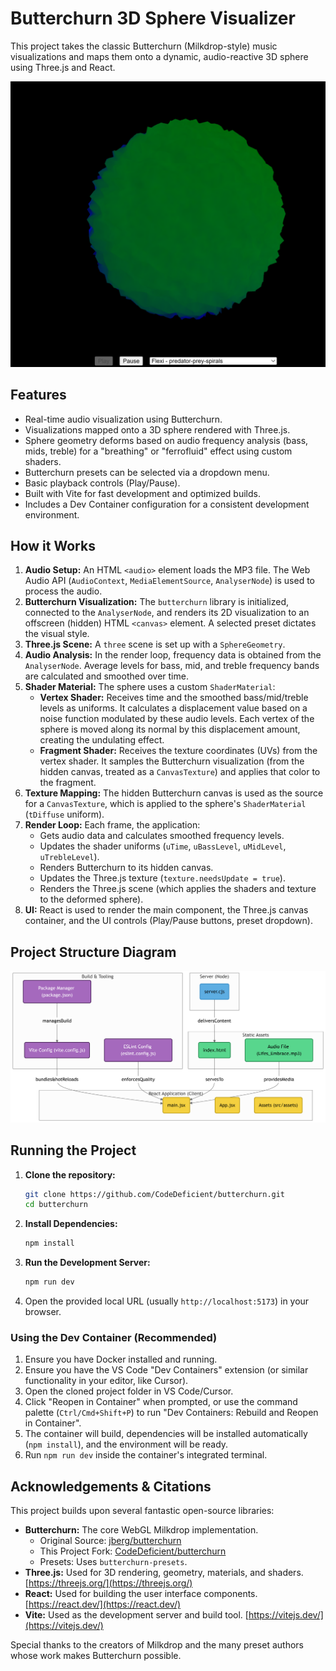 # Butterchurn 3D Sphere Visualizer

This project takes the classic Butterchurn (Milkdrop-style) music visualizations and maps them onto a dynamic, audio-reactive 3D sphere using Three.js and React.

![Screenshot of the Butterchurn 3D Sphere Visualizer](./public/screenshot.png)

## Features

*   Real-time audio visualization using Butterchurn.
*   Visualizations mapped onto a 3D sphere rendered with Three.js.
*   Sphere geometry deforms based on audio frequency analysis (bass, mids, treble) for a "breathing" or "ferrofluid" effect using custom shaders.
*   Butterchurn presets can be selected via a dropdown menu.
*   Basic playback controls (Play/Pause).
*   Built with Vite for fast development and optimized builds.
*   Includes a Dev Container configuration for a consistent development environment.

## How it Works

1.  **Audio Setup:** An HTML `<audio>` element loads the MP3 file. The Web Audio API (`AudioContext`, `MediaElementSource`, `AnalyserNode`) is used to process the audio.
2.  **Butterchurn Visualization:** The `butterchurn` library is initialized, connected to the `AnalyserNode`, and renders its 2D visualization to an offscreen (hidden) HTML `<canvas>` element. A selected preset dictates the visual style.
3.  **Three.js Scene:** A `three` scene is set up with a `SphereGeometry`.
4.  **Audio Analysis:** In the render loop, frequency data is obtained from the `AnalyserNode`. Average levels for bass, mid, and treble frequency bands are calculated and smoothed over time.
5.  **Shader Material:** The sphere uses a custom `ShaderMaterial`:
    *   **Vertex Shader:** Receives time and the smoothed bass/mid/treble levels as uniforms. It calculates a displacement value based on a noise function modulated by these audio levels. Each vertex of the sphere is moved along its normal by this displacement amount, creating the undulating effect.
    *   **Fragment Shader:** Receives the texture coordinates (UVs) from the vertex shader. It samples the Butterchurn visualization (from the hidden canvas, treated as a `CanvasTexture`) and applies that color to the fragment.
6.  **Texture Mapping:** The hidden Butterchurn canvas is used as the source for a `CanvasTexture`, which is applied to the sphere's `ShaderMaterial` (`tDiffuse` uniform).
7.  **Render Loop:** Each frame, the application:
    *   Gets audio data and calculates smoothed frequency levels.
    *   Updates the shader uniforms (`uTime`, `uBassLevel`, `uMidLevel`, `uTrebleLevel`).
    *   Renders Butterchurn to its hidden canvas.
    *   Updates the Three.js texture (`texture.needsUpdate = true`).
    *   Renders the Three.js scene (which applies the shaders and texture to the deformed sphere).
8.  **UI:** React is used to render the main component, the Three.js canvas container, and the UI controls (Play/Pause buttons, preset dropdown).

## Project Structure Diagram

![Project Structure Diagram](./public/github_diagram.png)

## Running the Project

1.  **Clone the repository:**
    ```bash
    git clone https://github.com/CodeDeficient/butterchurn.git
    cd butterchurn
    ```
2.  **Install Dependencies:**
    ```bash
    npm install
    ```
3.  **Run the Development Server:**
    ```bash
    npm run dev
    ```
4.  Open the provided local URL (usually `http://localhost:5173`) in your browser.

### Using the Dev Container (Recommended)

1.  Ensure you have Docker installed and running.
2.  Ensure you have the VS Code "Dev Containers" extension (or similar functionality in your editor, like Cursor).
3.  Open the cloned project folder in VS Code/Cursor.
4.  Click "Reopen in Container" when prompted, or use the command palette (`Ctrl/Cmd+Shift+P`) to run "Dev Containers: Rebuild and Reopen in Container".
5.  The container will build, dependencies will be installed automatically (`npm install`), and the environment will be ready.
6.  Run `npm run dev` inside the container's integrated terminal.

## Acknowledgements & Citations

This project builds upon several fantastic open-source libraries:

*   **Butterchurn:** The core WebGL Milkdrop implementation.
    *   Original Source: [jberg/butterchurn](https://github.com/jberg/butterchurn)
    *   This Project Fork: [CodeDeficient/butterchurn](https://github.com/CodeDeficient/butterchurn.git)
    *   Presets: Uses `butterchurn-presets`.
*   **Three.js:** Used for 3D rendering, geometry, materials, and shaders. [https://threejs.org/](https://threejs.org/)
*   **React:** Used for building the user interface components. [https://react.dev/](https://react.dev/)
*   **Vite:** Used as the development server and build tool. [https://vitejs.dev/](https://vitejs.dev/)

Special thanks to the creators of Milkdrop and the many preset authors whose work makes Butterchurn possible.
